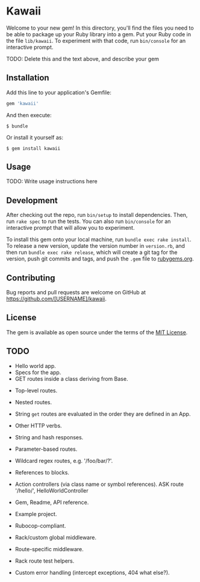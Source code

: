 
# Kawaii

Welcome to your new gem! In this directory, you'll find the files you need to be able to package up your Ruby library into a gem. Put your Ruby code in the file `lib/kawaii`. To experiment with that code, run `bin/console` for an interactive prompt.

TODO: Delete this and the text above, and describe your gem

## Installation

Add this line to your application's Gemfile:

```ruby
gem 'kawaii'
```

And then execute:

    $ bundle

Or install it yourself as:

    $ gem install kawaii

## Usage

TODO: Write usage instructions here

## Development

After checking out the repo, run `bin/setup` to install dependencies. Then, run `rake spec` to run the tests. You can also run `bin/console` for an interactive prompt that will allow you to experiment.

To install this gem onto your local machine, run `bundle exec rake install`. To release a new version, update the version number in `version.rb`, and then run `bundle exec rake release`, which will create a git tag for the version, push git commits and tags, and push the `.gem` file to [rubygems.org](https://rubygems.org).

## Contributing

Bug reports and pull requests are welcome on GitHub at https://github.com/[USERNAME]/kawaii.


## License

The gem is available as open source under the terms of the [MIT License](http://opensource.org/licenses/MIT).


## TODO

+ Hello world app.
+ Specs for the app.
+ GET routes inside a class deriving from Base.
- Top-level routes.
- Nested routes.

- String `get` routes are evaluated in the order they are defined in an App.
- Other HTTP verbs.
- String and hash responses.
- Parameter-based routes.
- Wildcard regex routes, e.g. '/foo/bar/?'.
- References to blocks.
- Action controllers (via class name or symbol references). ASK route '/hello/', HelloWorldController
- Gem, Readme, API reference.
- Example project.
- Rubocop-compliant.
- Rack/custom global middleware.
- Route-specific middleware.
- Rack route test helpers.
- Custom error handling (intercept exceptions, 404 what else?).
